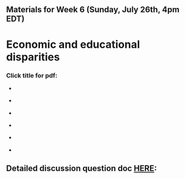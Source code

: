 ## Materials for Week 6 (Sunday, July 26th, 4pm EDT)
# Economic and educational disparities
### Click title for pdf:

- <a href=""></a>

- <a href=""></a>

- <a href=""></a>

- <a href=""></a>

- <a href=""></a>

- <a href=""></a>

## Detailed discussion question doc [HERE](): 


